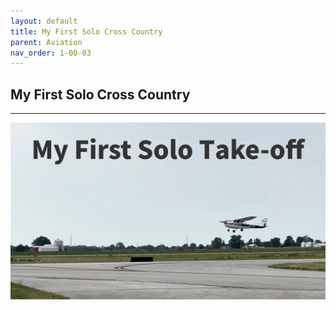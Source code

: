 ```yaml
---
layout: default
title: My First Solo Cross Country
parent: Aviation
nav_order: 1-00-03
---
```


## My First Solo Cross Country

---

[<img src= "/Images/MyFirstSoloTakeOff.jpg">](https://drive.google.com/file/d/12S5TYaBrY6_Co5Jl2js2uj2rp4uGtE0-/preview)
  


